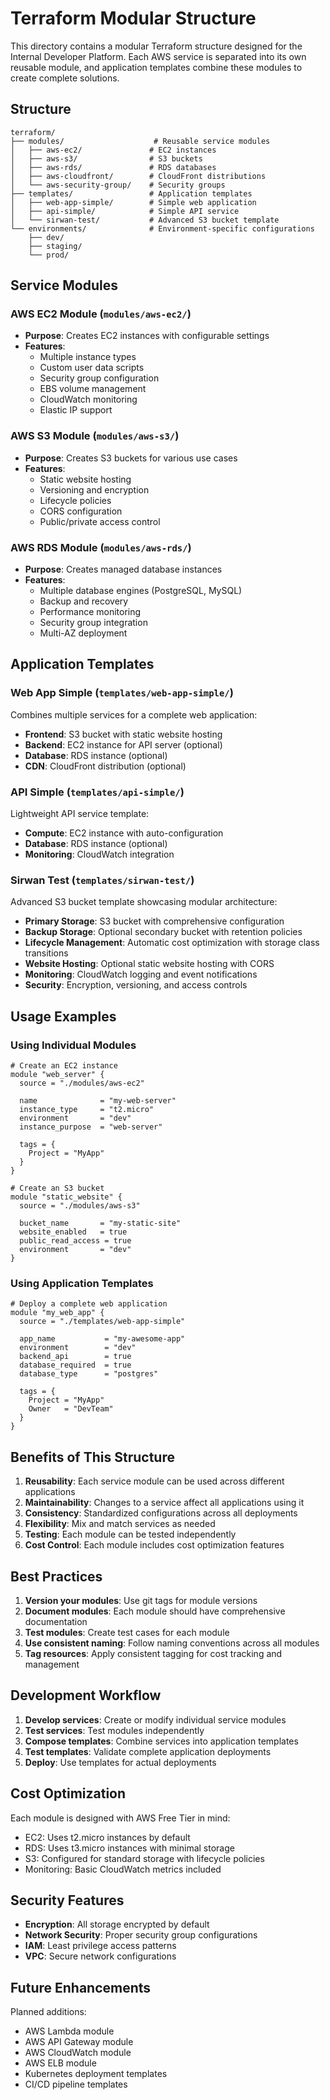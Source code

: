 # Terraform Modular Structure

This directory contains a modular Terraform structure designed for the Internal Developer Platform. Each AWS service is separated into its own reusable module, and application templates combine these modules to create complete solutions.

## Structure

```
terraform/
├── modules/                    # Reusable service modules
│   ├── aws-ec2/               # EC2 instances
│   ├── aws-s3/                # S3 buckets  
│   ├── aws-rds/               # RDS databases
│   ├── aws-cloudfront/        # CloudFront distributions
│   └── aws-security-group/    # Security groups
├── templates/                 # Application templates
│   ├── web-app-simple/        # Simple web application
│   ├── api-simple/            # Simple API service
│   └── sirwan-test/           # Advanced S3 bucket template
└── environments/              # Environment-specific configurations
    ├── dev/
    ├── staging/
    └── prod/
```

## Service Modules

### AWS EC2 Module (`modules/aws-ec2/`)
- **Purpose**: Creates EC2 instances with configurable settings
- **Features**: 
  - Multiple instance types
  - Custom user data scripts
  - Security group configuration
  - EBS volume management
  - CloudWatch monitoring
  - Elastic IP support

### AWS S3 Module (`modules/aws-s3/`)
- **Purpose**: Creates S3 buckets for various use cases
- **Features**:
  - Static website hosting
  - Versioning and encryption
  - Lifecycle policies
  - CORS configuration
  - Public/private access control

### AWS RDS Module (`modules/aws-rds/`)
- **Purpose**: Creates managed database instances
- **Features**:
  - Multiple database engines (PostgreSQL, MySQL)
  - Backup and recovery
  - Performance monitoring
  - Security group integration
  - Multi-AZ deployment

## Application Templates

### Web App Simple (`templates/web-app-simple/`)
Combines multiple services for a complete web application:
- **Frontend**: S3 bucket with static website hosting
- **Backend**: EC2 instance for API server (optional)
- **Database**: RDS instance (optional)
- **CDN**: CloudFront distribution (optional)

### API Simple (`templates/api-simple/`)
Lightweight API service template:
- **Compute**: EC2 instance with auto-configuration
- **Database**: RDS instance (optional)
- **Monitoring**: CloudWatch integration

### Sirwan Test (`templates/sirwan-test/`)
Advanced S3 bucket template showcasing modular architecture:
- **Primary Storage**: S3 bucket with comprehensive configuration
- **Backup Storage**: Optional secondary bucket with retention policies
- **Lifecycle Management**: Automatic cost optimization with storage class transitions
- **Website Hosting**: Optional static website hosting with CORS
- **Monitoring**: CloudWatch logging and event notifications
- **Security**: Encryption, versioning, and access controls

## Usage Examples

### Using Individual Modules

```hcl
# Create an EC2 instance
module "web_server" {
  source = "./modules/aws-ec2"
  
  name              = "my-web-server"
  instance_type     = "t2.micro"
  environment       = "dev"
  instance_purpose  = "web-server"
  
  tags = {
    Project = "MyApp"
  }
}

# Create an S3 bucket
module "static_website" {
  source = "./modules/aws-s3"
  
  bucket_name       = "my-static-site"
  website_enabled   = true
  public_read_access = true
  environment       = "dev"
}
```

### Using Application Templates

```hcl
# Deploy a complete web application
module "my_web_app" {
  source = "./templates/web-app-simple"
  
  app_name           = "my-awesome-app"
  environment        = "dev"
  backend_api        = true
  database_required  = true
  database_type      = "postgres"
  
  tags = {
    Project = "MyApp"
    Owner   = "DevTeam"
  }
}
```

## Benefits of This Structure

1. **Reusability**: Each service module can be used across different applications
2. **Maintainability**: Changes to a service affect all applications using it
3. **Consistency**: Standardized configurations across all deployments
4. **Flexibility**: Mix and match services as needed
5. **Testing**: Each module can be tested independently
6. **Cost Control**: Each module includes cost optimization features

## Best Practices

1. **Version your modules**: Use git tags for module versions
2. **Document modules**: Each module should have comprehensive documentation
3. **Test modules**: Create test cases for each module
4. **Use consistent naming**: Follow naming conventions across all modules
5. **Tag resources**: Apply consistent tagging for cost tracking and management

## Development Workflow

1. **Develop services**: Create or modify individual service modules
2. **Test services**: Test modules independently
3. **Compose templates**: Combine services into application templates
4. **Test templates**: Validate complete application deployments
5. **Deploy**: Use templates for actual deployments

## Cost Optimization

Each module is designed with AWS Free Tier in mind:
- EC2: Uses t2.micro instances by default
- RDS: Uses t3.micro instances with minimal storage
- S3: Configured for standard storage with lifecycle policies
- Monitoring: Basic CloudWatch metrics included

## Security Features

- **Encryption**: All storage encrypted by default
- **Network Security**: Proper security group configurations
- **IAM**: Least privilege access patterns
- **VPC**: Secure network configurations

## Future Enhancements

Planned additions:
- AWS Lambda module
- AWS API Gateway module  
- AWS CloudWatch module
- AWS ELB module
- Kubernetes deployment templates
- CI/CD pipeline templates
